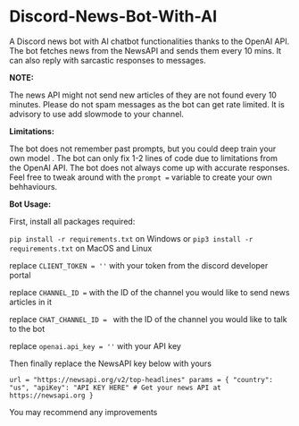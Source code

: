 # Discord-News-Bot-With-AI

A Discord news bot with AI chatbot functionalities thanks to the OpenAI API. The bot fetches news from the NewsAPI and sends
them every 10 mins. It can also reply with sarcastic responses to messages.


**NOTE:**

The news API might not send new articles of they are not found every 10 minutes. Please do not spam messages as the bot can get rate limited. It is advisory to use add slowmode to your channel.

**Limitations:**

The bot does not remember past prompts, but you could deep train your own model . The bot can only fix 1-2 lines of code due to limitations from the OpenAI API. The bot does not always come up with accurate responses. Feel free to tweak around with the ``prompt =`` variable to create your own behhaviours.



**Bot Usage:**

First, install all packages required:

``pip install -r requirements.txt`` on Windows or ``pip3 install -r requirements.txt`` on MacOS and Linux


replace ``CLIENT_TOKEN = ''``  with your token from the discord developer portal

replace ``CHANNEL_ID =`` with the ID of the channel you would like to send news articles in it

replace ``CHAT_CHANNEL_ID = `` with the ID of the channel you would like to talk to the bot 

replace ``openai.api_key = ''`` with your API key 

Then finally replace the NewsAPI key below with yours

``url = "https://newsapi.org/v2/top-headlines"
params = {
    "country": "us",
    "apiKey": "API KEY HERE"
    # Get your news API at https://newsapi.org
}``


You may recommend any improvements
